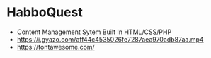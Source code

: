 # HabboQuest
 * Content Management Sytem Built In HTML/CSS/PHP
 * https://i.gyazo.com/aff44c4535026fe7287aea970adb87aa.mp4
 * https://fontawesome.com/
